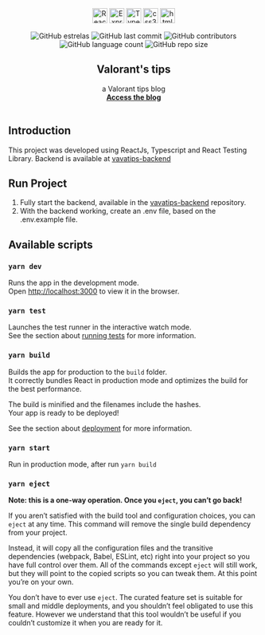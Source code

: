<div align="center">
  <img height="30" alt="ReactJs" src="https://img.shields.io/badge/React-20232A?style=for-the-badge&logo=react&logoColor=61DAFB">
  <img height="30" alt="Express" src="https://img.shields.io/badge/Express.js-404D59?style=for-the-badge">
  <img height="30" alt="Typescript" src="https://img.shields.io/badge/TypeScript-007ACC?style=for-the-badge&logo=typescript&logoColor=white">
  <img height="30" alt="css3" src="https://img.shields.io/badge/CSS3-1572B6?style=for-the-badge&logo=css3&logoColor=white">
  <img height="30" alt="html5" src="https://img.shields.io/badge/HTML5-E34F26?style=for-the-badge&logo=html5&logoColor=white">
</div>

<div align="center">

![GitHub estrelas](https://img.shields.io/github/stars/gabrielogregorio/vavatips-frontend)
![GitHub last commit](https://img.shields.io/github/last-commit/gabrielogregorio/vavatips-frontend?style=flat-square)
![GitHub contributors](https://img.shields.io/github/contributors/gabrielogregorio/vavatips-frontend)
![GitHub language count](https://img.shields.io/github/languages/count/gabrielogregorio/vavatips-frontend)
![GitHub repo size](https://img.shields.io/github/repo-size/gabrielogregorio/vavatips-frontend)

</div>

<h2 align="center">Valorant's tips</h2>

<p align="center">
  a Valorant tips blog<br/>
  <a href="https://vavatips.herokuapp.com/"><strong>Access the blog</strong></a>
  <br>
  <br>
</p>

## Introduction

This project was developed using ReactJs, Typescript and React Testing Library. Backend is available at [vavatips-backend](https://github.com/gabrielogregorio/vavatips-backend)

## Run Project

1. Fully start the backend, available in the [vavatips-backend](<(https://github.com/gabrielogregorio/vavatips-backend)>) repository.
2. With the backend working, create an .env file, based on the .env.example file.

## Available scripts

### `yarn dev`

Runs the app in the development mode.\
Open [http://localhost:3000](http://localhost:3000) to view it in the browser.

### `yarn test`

Launches the test runner in the interactive watch mode.\
See the section about [running tests](https://facebook.github.io/create-react-app/docs/running-tests) for more information.

### `yarn build`

Builds the app for production to the `build` folder.\
It correctly bundles React in production mode and optimizes the build for the best performance.

The build is minified and the filenames include the hashes.\
Your app is ready to be deployed!

See the section about [deployment](https://facebook.github.io/create-react-app/docs/deployment) for more information.

### `yarn start`

Run in production mode, after run `yarn build`

### `yarn eject`

**Note: this is a one-way operation. Once you `eject`, you can’t go back!**

If you aren’t satisfied with the build tool and configuration choices, you can `eject` at any time. This command will remove the single build dependency from your project.

Instead, it will copy all the configuration files and the transitive dependencies (webpack, Babel, ESLint, etc) right into your project so you have full control over them. All of the commands except `eject` will still work, but they will point to the copied scripts so you can tweak them. At this point you’re on your own.

You don’t have to ever use `eject`. The curated feature set is suitable for small and middle deployments, and you shouldn’t feel obligated to use this feature. However we understand that this tool wouldn’t be useful if you couldn’t customize it when you are ready for it.
